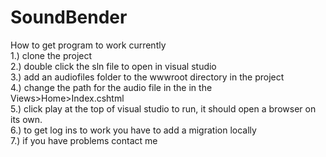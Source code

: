 ﻿# SoundBender
How to get program to work currently<br/>
1.) clone the project<br/>
2.) double click the sln file to open in visual studio<br/>
3.) add an audiofiles folder to the wwwroot directory in the project<br/>
4.) change the path for the audio file in the in the Views>Home>Index.cshtml<br/>
5.) click play at the top of visual studio to run, it should open a browser on its own.<br/>
6.) to get log ins to work you have to add a migration locally<br/>
7.) if you have problems contact me 
